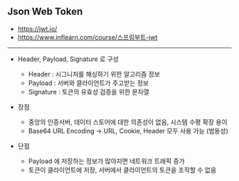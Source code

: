 ## Json Web Token

* https://jwt.io/
* https://www.inflearn.com/course/스프링부트-jwt
---
* Header, Payload, Signature 로 구성
  * Header : 시그니처를 해싱하기 위한 알고리즘 정보
  * Payload : 서버와 클라이언트가 주고받는 정보
  * Signature : 토큰의 유효성 검증을 위한 문자열

* 장점
  * 중앙의 인증서버, 데이터 스토어에 대한 의존성이 없음, 시스템 수평 확장 용이
  * Base64 URL Encoding -> URL, Cookie, Header 모두 사용 가능 (범용성)
* 단점
  * Payload 에 저장하는 정보가 많아지면 네트워크 트래픽 증가
  * 토큰이 클라이언트에 저장, 서버에서 클라이언트의 토큰을 조작할 수 없음
  
  

